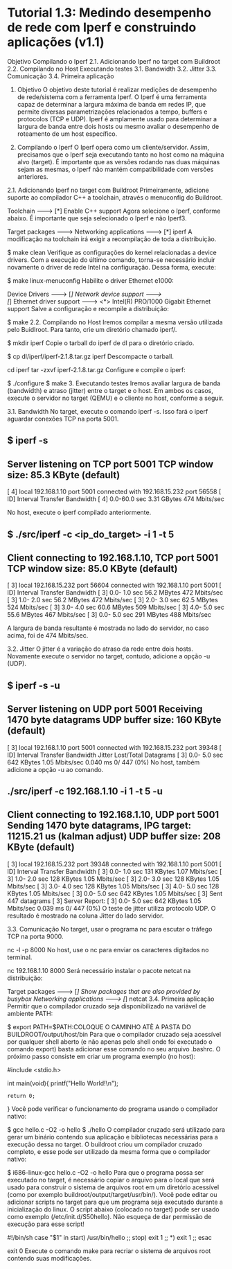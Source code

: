 # Tutorial 1.3: Medindo desempenho de rede com Iperf e construindo aplicações (v1.1)
Objetivo
Compilando o Iperf
2.1. Adicionando Iperf no target com Buildroot
2.2. Compilando no Host
Executando testes
3.1. Bandwidth
3.2. Jitter
3.3. Comunicação
3.4. Primeira aplicação
1. Objetivo
O objetivo deste tutorial é realizar medições de desempenho de rede/sistema com a ferramenta Iperf. O Iperf é uma ferramenta capaz de determinar a largura máxima de banda em redes IP, que permite diversas parametrizações relacionados a tempo, buffers e protocolos (TCP e UDP). Iperf é amplamente usado para determinar a largura de banda entre dois hosts ou mesmo avaliar o desempenho de roteamento de um host específico.

2. Compilando o Iperf
O Iperf opera como um cliente/servidor. Assim, precisamos que o Iperf seja executando tanto no host como na máquina alvo (target). É importante que as versões rodando nas duas máquinas sejam as mesmas, o Iperf não mantém compatibilidade com versões anteriores.

2.1. Adicionando Iperf no target com Buildroot
Primeiramente, adicione suporte ao compilador C++ a toolchain, através o menuconfig do Buildroot.

Toolchain  --->
	 [*] Enable C++ support
Agora selecione o Iperf, conforme abaixo. É importante que seja selecionado o Iperf e não Iperf3.

Target packages  --->
	 Networking applications  --->
		 [*] iperf
A modificação na toolchain irá exigir a recompilação de toda a distribuição.

$ make clean
Verifique as configurações do kernel relacionadas a device drivers. Com a execução do último comando, torna-se necessário incluir novamente o driver de rede Intel na configuração. Dessa forma, execute:

$ make linux-menuconfig
Habilite o driver Ethernet e1000:

Device Drivers  ---> 
	[*] Network device support  --->    
		[*]   Ethernet driver support  ---> 
		<*>     Intel(R) PRO/1000 Gigabit Ethernet support 
Salve a configuração e recompile a distribuição:

$ make
2.2. Compilando no Host
Iremos compilar a mesma versão utilizada pelo Buidlroot. Para tanto, crie um diretório chamado iperf/.

$ mkdir iperf
Copie o tarball do iperf de dl para o diretório criado.

$ cp dl/iperf/iperf-2.1.8.tar.gz iperf
Descompacte o tarball.

cd iperf
tar -zxvf iperf-2.1.8.tar.gz
Configure e compile o iperf:

$ ./configure
$ make
3. Executando testes
Iremos avaliar largura de banda (bandwidth) e atraso (jitter) entre o target e o host. Em ambos os casos, execute o servidor no target (QEMU) e o cliente no host, conforme a seguir.

3.1. Bandwidth
No target, execute o comando iperf -s. Isso fará o iperf aguardar conexões TCP na porta 5001.

$ iperf -s
------------------------------------------------------------
Server listening on TCP port 5001
TCP window size: 85.3 KByte (default)
------------------------------------------------------------
[  4] local 192.168.1.10 port 5001 connected with 192.168.15.232 port 56558
[ ID] Interval       Transfer     Bandwidth
[  4]  0.0-60.0 sec  3.31 GBytes   474 Mbits/sec

No host, execute o iperf compilado anteriormente.

$ ./src/iperf -c <ip_do_target> -i 1 -t 5
------------------------------------------------------------
Client connecting to 192.168.1.10, TCP port 5001
TCP window size: 85.0 KByte (default)
------------------------------------------------------------
[  3] local 192.168.15.232 port 56604 connected with 192.168.1.10 port 5001
[ ID] Interval       Transfer     Bandwidth
[  3]  0.0- 1.0 sec  56.2 MBytes   472 Mbits/sec
[  3]  1.0- 2.0 sec  56.2 MBytes   472 Mbits/sec
[  3]  2.0- 3.0 sec  62.5 MBytes   524 Mbits/sec
[  3]  3.0- 4.0 sec  60.6 MBytes   509 Mbits/sec
[  3]  4.0- 5.0 sec  55.6 MBytes   467 Mbits/sec
[  3]  0.0- 5.0 sec   291 MBytes   488 Mbits/sec

A largura de banda resultante é mostrada no lado do servidor, no caso acima, foi de 474 Mbits/sec.

3.2. Jitter
O jitter é a variação do atraso da rede entre dois hosts. Novamente execute o servidor no target, contudo, adicione a opção -u (UDP).

$ iperf -s -u
------------------------------------------------------------
Server listening on UDP port 5001
Receiving 1470 byte datagrams
UDP buffer size:  160 KByte (default)
------------------------------------------------------------
[  3] local 192.168.1.10 port 5001 connected with 192.168.15.232 port 39348
[ ID] Interval       Transfer     Bandwidth        Jitter   Lost/Total Datagrams
[  3]  0.0- 5.0 sec   642 KBytes  1.05 Mbits/sec   0.040 ms    0/  447 (0%)
No host, também adicione a opção -u ao comando.

./src/iperf -c 192.168.1.10 -i 1 -t 5 -u
------------------------------------------------------------
Client connecting to 192.168.1.10, UDP port 5001
Sending 1470 byte datagrams, IPG target: 11215.21 us (kalman adjust)
UDP buffer size:  208 KByte (default)
------------------------------------------------------------
[  3] local 192.168.15.232 port 39348 connected with 192.168.1.10 port 5001
[ ID] Interval       Transfer     Bandwidth
[  3]  0.0- 1.0 sec   131 KBytes  1.07 Mbits/sec
[  3]  1.0- 2.0 sec   128 KBytes  1.05 Mbits/sec
[  3]  2.0- 3.0 sec   128 KBytes  1.05 Mbits/sec
[  3]  3.0- 4.0 sec   128 KBytes  1.05 Mbits/sec
[  3]  4.0- 5.0 sec   128 KBytes  1.05 Mbits/sec
[  3]  0.0- 5.0 sec   642 KBytes  1.05 Mbits/sec
[  3] Sent 447 datagrams
[  3] Server Report:
[  3]  0.0- 5.0 sec   642 KBytes  1.05 Mbits/sec   0.039 ms    0/  447 (0%)
O teste de jitter utiliza protocolo UDP. O resultado é mostrado na coluna Jitter do lado servidor.

3.3. Comunicação
No target, usar o programa nc para escutar o tráfego TCP na porta 9000.

nc -l -p 8000
No host, use o nc para enviar os caracteres digitados no terminal.

nc 192.168.1.10 8000
Será necessário instalar o pacote netcat na distribuição:

Target packages  --->
	[*]   Show packages that are also provided by busybox
	Networking applications  --->
		[*] netcat 
3.4. Primeira aplicação
Permitir que o compilador cruzado seja disponibilizado na variável de ambiente PATH:

$ export PATH=$PATH:COLOQUE O CAMINHO ATÈ A PASTA DO BUILDROOT/output/host/bin
Para que o compilador cruzado seja acessível por qualquer shell aberto (e não apenas pelo shell onde foi executado o comando export) basta adicionar esse comando no seu arquivo .bashrc. O próximo passo consiste em criar um programa exemplo (no host):

#include <stdio.h>

int main(void){
	printf("Hello World!\n");

	return 0;
}
Você pode verificar o funcionamento do programa usando o compilador nativo:

$ gcc hello.c -O2 -o hello
$ ./hello
O compilador cruzado será utilizado para gerar um binário contendo sua aplicação e bibliotecas necessárias para a execução dessa no target. O buildroot criou um compilador cruzado completo, e esse pode ser utilizado da mesma forma que o compilador nativo:

$ i686-linux-gcc hello.c -O2 -o hello
Para que o programa possa ser executado no target, é necessário copiar o arquivo para o local que será usado para construir o sistema de arquivos root em um diretório acessível (como por exemplo buildroot/output/target/usr/bin/). Você pode editar ou adicionar scripts no target para que um programa seja executado durante a inicialização do linux. O script abaixo (colocado no target) pode ser usado como exemplo (/etc/init.d/S50hello). Não esqueça de dar permissão de execução para esse script!

#!/bin/sh
case "$1" in
	start)
		/usr/bin/hello
		;;
	stop)
		exit 1
		;;
	*)
		exit 1
		;;
esac

exit 0
Execute o comando make para recriar o sistema de arquivos root contendo suas modificações.